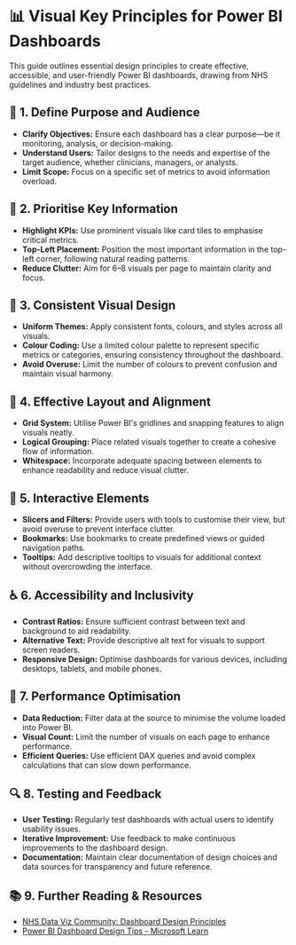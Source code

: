 # 📊 Visual Key Principles for Power BI Dashboards

This guide outlines essential design principles to create effective, accessible, and user-friendly Power BI dashboards, drawing from NHS guidelines and industry best practices.

## 🎯 1. Define Purpose and Audience

- **Clarify Objectives:** Ensure each dashboard has a clear purpose—be it monitoring, analysis, or decision-making.
- **Understand Users:** Tailor designs to the needs and expertise of the target audience, whether clinicians, managers, or analysts.
- **Limit Scope:** Focus on a specific set of metrics to avoid information overload.

## 🧭 2. Prioritise Key Information

- **Highlight KPIs:** Use prominent visuals like card tiles to emphasise critical metrics.
- **Top-Left Placement:** Position the most important information in the top-left corner, following natural reading patterns.
- **Reduce Clutter:** Aim for 6–8 visuals per page to maintain clarity and focus.

## 🎨 3. Consistent Visual Design

- **Uniform Themes:** Apply consistent fonts, colours, and styles across all visuals.
- **Colour Coding:** Use a limited colour palette to represent specific metrics or categories, ensuring consistency throughout the dashboard.
- **Avoid Overuse:** Limit the number of colours to prevent confusion and maintain visual harmony.

## 📐 4. Effective Layout and Alignment

- **Grid System:** Utilise Power BI's gridlines and snapping features to align visuals neatly.
- **Logical Grouping:** Place related visuals together to create a cohesive flow of information.
- **Whitespace:** Incorporate adequate spacing between elements to enhance readability and reduce visual clutter.

## 🧩 5. Interactive Elements

- **Slicers and Filters:** Provide users with tools to customise their view, but avoid overuse to prevent interface clutter.
- **Bookmarks:** Use bookmarks to create predefined views or guided navigation paths.
- **Tooltips:** Add descriptive tooltips to visuals for additional context without overcrowding the interface.

## ♿ 6. Accessibility and Inclusivity

- **Contrast Ratios:** Ensure sufficient contrast between text and background to aid readability.
- **Alternative Text:** Provide descriptive alt text for visuals to support screen readers.
- **Responsive Design:** Optimise dashboards for various devices, including desktops, tablets, and mobile phones.

## 🔄 7. Performance Optimisation

- **Data Reduction:** Filter data at the source to minimise the volume loaded into Power BI.
- **Visual Count:** Limit the number of visuals on each page to enhance performance.
- **Efficient Queries:** Use efficient DAX queries and avoid complex calculations that can slow down performance.

## 🔍 8. Testing and Feedback

- **User Testing:** Regularly test dashboards with actual users to identify usability issues.
- **Iterative Improvement:** Use feedback to make continuous improvements to the dashboard design.
- **Documentation:** Maintain clear documentation of design choices and data sources for transparency and future reference.

## 📚 9. Further Reading & Resources

- [NHS Data Viz Community: Dashboard Design Principles](https://nhsengland.github.io/data-viz-community-of-practice/dashboard_design/principles/)
- [Power BI Dashboard Design Tips - Microsoft Learn](https://learn.microsoft.com/en-us/power-bi/create-reports/service-dashboards-design-tips)